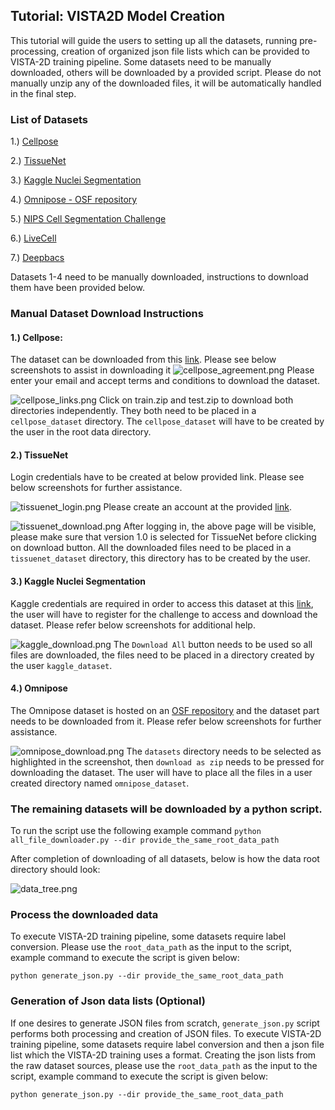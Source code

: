 ## Tutorial: VISTA2D Model Creation

This tutorial will guide the users to setting up all the datasets, running pre-processing, creation of organized json file lists which can be provided to VISTA-2D training pipeline.
Some datasets need to be manually downloaded, others will be downloaded by a provided script. Please do not manually unzip any of the downloaded files, it will be automatically handled in the final step.

### List of Datasets
1.) [Cellpose](https://www.cellpose.org/dataset)

2.) [TissueNet](https://datasets.deepcell.org/login)

3.) [Kaggle Nuclei Segmentation](https://www.kaggle.com/c/data-science-bowl-2018/data)

4.) [Omnipose - OSF repository](https://osf.io/xmury/)

5.) [NIPS Cell Segmentation Challenge](https://neurips22-cellseg.grand-challenge.org/)

6.) [LiveCell](https://sartorius-research.github.io/LIVECell/)

7.) [Deepbacs](https://github.com/HenriquesLab/DeepBacs/wiki/Segmentation)

Datasets 1-4 need to be manually downloaded, instructions to download them have been provided below.

### Manual Dataset Download Instructions
#### 1.) Cellpose:
The dataset can be downloaded from this [link](https://www.cellpose.org/dataset). Please see below screenshots to assist in downloading it
![cellpose_agreement.png](cellpose_agreement.png)
Please enter your email and accept terms and conditions to download the dataset.

![cellpose_links.png](cellpose_links.png)
Click on train.zip and test.zip to download both directories independently. They both need to be placed in a `cellpose_dataset` directory. The `cellpose_dataset` will have to be created by the user in the root data directory.

#### 2.) TissueNet
Login credentials have to be created at below provided link. Please see below screenshots for further assistance.

![tissuenet_login.png](tissuenet_login.png)
Please create an account at the provided [link](https://datasets.deepcell.org/login).

![tissuenet_download.png](tissuenet_download.png)
After logging in, the above page will be visible, please make sure that version 1.0 is selected for TissueNet before clicking on download button.
All the downloaded files need to be placed in a `tissuenet_dataset` directory, this directory has to be created by the user.

#### 3.) Kaggle Nuclei Segmentation
Kaggle credentials are required in order to access this dataset at this [link](https://www.kaggle.com/c/data-science-bowl-2018/data), the user will have to register for the challenge to access and download the dataset.
Please refer below screenshots for additional help.

![kaggle_download.png](kaggle_download.png)
The `Download All` button needs to be used so all files are downloaded, the files need to be placed in a directory created by the user `kaggle_dataset`.

#### 4.) Omnipose
The Omnipose dataset is hosted on an [OSF repository](https://osf.io/xmury/) and the dataset part needs to be downloaded from it. Please refer below screenshots for further assistance.

![omnipose_download.png](omnipose_download.png)
The `datasets` directory needs to be selected as highlighted in the screenshot, then `download as zip` needs to be pressed for downloading the dataset. The user will have to place all the files in
a user created directory named `omnipose_dataset`.

### The remaining datasets will be downloaded by a python script.
To run the script use the following example command `python all_file_downloader.py --dir provide_the_same_root_data_path`

After completion of downloading of all datasets, below is how the data root directory should look:

![data_tree.png](data_tree.png)

### Process the downloaded data
To execute VISTA-2D training pipeline, some datasets require label conversion. Please use the `root_data_path` as the input to the script, example command to execute the script is given below:

`python generate_json.py --dir provide_the_same_root_data_path`

### Generation of Json data lists (Optional)
If one desires to generate JSON files from scratch, `generate_json.py` script performs both processing and creation of JSON files.
To execute VISTA-2D training pipeline, some datasets require label conversion and then a json file list which the VISTA-2D training uses a format.
Creating the json lists from the raw dataset sources, please use the `root_data_path` as the input to the script, example command to execute the script is given below:

`python generate_json.py --dir provide_the_same_root_data_path`
